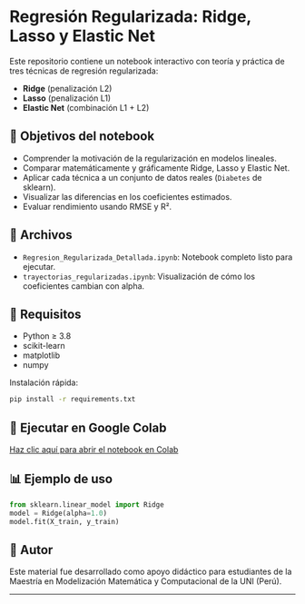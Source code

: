 # Regresión Regularizada: Ridge, Lasso y Elastic Net

Este repositorio contiene un notebook interactivo con teoría y práctica de tres técnicas de regresión regularizada:
- **Ridge** (penalización L2)
- **Lasso** (penalización L1)
- **Elastic Net** (combinación L1 + L2)

## 📘 Objetivos del notebook

- Comprender la motivación de la regularización en modelos lineales.
- Comparar matemáticamente y gráficamente Ridge, Lasso y Elastic Net.
- Aplicar cada técnica a un conjunto de datos reales (`Diabetes` de sklearn).
- Visualizar las diferencias en los coeficientes estimados.
- Evaluar rendimiento usando RMSE y R².

## 📁 Archivos

- `Regresion_Regularizada_Detallada.ipynb`: Notebook completo listo para ejecutar.
- `trayectorias_regularizadas.ipynb`: Visualización de cómo los coeficientes cambian con alpha.

## 🧪 Requisitos

- Python ≥ 3.8
- scikit-learn
- matplotlib
- numpy

Instalación rápida:

```bash
pip install -r requirements.txt
```

## 🚀 Ejecutar en Google Colab

[Haz clic aquí para abrir el notebook en Colab](https://colab.research.google.com/github/RobertoSam/Regresion-Regularizada/blob/main/Regresion_Regularizada_Detallada.ipynb)

## 📊 Ejemplo de uso

```python
from sklearn.linear_model import Ridge
model = Ridge(alpha=1.0)
model.fit(X_train, y_train)
```

## 🤝 Autor

Este material fue desarrollado como apoyo didáctico para estudiantes de la Maestría en Modelización Matemática y Computacional de la UNI (Perú).

---
